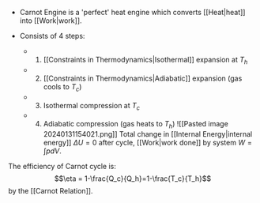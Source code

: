 - Carnot Engine is a 'perfect' heat engine which converts [[Heat|heat]] into [[Work|work]].

- Consists of 4 steps:
	- 1. [[Constraints in Thermodynamics|Isothermal]] expansion at $T_h$ 
	- 2. [[Constraints in Thermodynamics|Adiabatic]] expansion (gas cools to $T_c$)
	- 3. Isothermal compression at $T_c$
	- 4. Adiabatic compression (gas heats to $T_h$)
![[Pasted image 20240131154021.png]]
Total change in [[Internal Energy|internal energy]] $\Delta U =0$ after cycle, [[Work|work done]] by system $W = \int pdV$.

The efficiency of Carnot cycle is:
$$\eta = 1-\frac{Q_c}{Q_h}=1-\frac{T_c}{T_h}$$
by the [[Carnot Relation]].